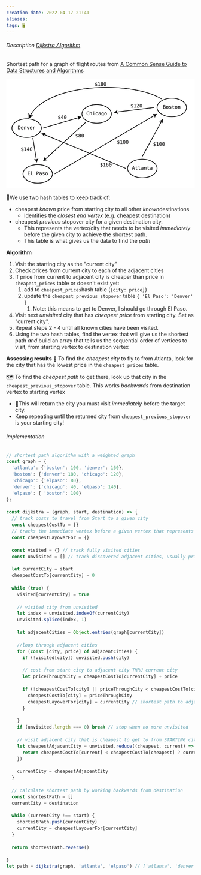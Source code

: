 ```yaml
---
creation date: 2022-04-17 21:41
aliases: 
tags: 🖥️
---
```


###### Description [Dijkstra Algorithm](Dijkstra%20Algorithm.md)
Shortest path for a graph of flight routes from [A Common Sense Guide to Data Structures and Algorithms](./A%20Common%20Sense%20Guide%20to%20Data%20Structures%20and%20Algorithms.md)

![Pasted image 20220417214358.png](./images/Pasted%20image%2020220417214358.png)

🌹We use two hash tables to keep track of:
- cheapest *known* price from starting city to all other *known*destinations
	- Identifies the *closest end vertex* (e.g. cheapest destination)
- cheapest *previous* stopover city for a given destination city. 
	- This represents the vertex/city that needs to be visited *immediately* before the given city to achieve the shortest path. 
	- This table is what gives us the data to find the *path*

**Algorithm**
1. Visit the starting city as the "current city"
2. Check prices from current city to each of the adjacent cities
3. If price from current to adjacent city is cheaper than price in `cheapest_prices` table or doesn't exist yet:
	1. add to `cheapest_prices`hash table (`{city: price}`)
	2. update the `cheapest_previous_stopover` table  `{ 'El Paso': 'Denver' }`
		1. Note: this means to get to Denver, I should go through El Paso. 
4. Visit next *unvisited* city that has *cheapest price* from starting city. Set as "current city".
5. Repeat steps 2 - 4 until all known cities have been visited.
6. Using the two hash tables, find the vertex that will give us the shortest path *and* build an array that tells us the sequential order of vertices to visit, from starting vertex to destination vertex 

**Assessing results**
📍 To find the *cheapest city* to fly to from Atlanta, look for the city that has the lowest price in the `cheapest_prices` table.

🗺️ To find the *cheapest path* to get there, look up that city in the `cheapest_previous_stopover` table. This works *backwards* from destination vertex to starting vertex
- 🌇This will return the city you must visit *immediately* before the target city. 
- Keep repeating until the returned city from `cheapest_previous_stopover` is your starting city!

###### Implementation
```js
// shortest path algorithm with a weighted graph
const graph = {
  'atlanta': {'boston': 100, 'denver': 160},
  'boston': {'denver': 180, 'chicago': 120},
  'chicago': {'elpaso': 80},
  'denver': {'chicago': 40, 'elpaso': 140},
  'elpaso': { 'boston': 100}
};

const dijkstra = (graph, start, destination) => {
  // track costs to travel from Start to a given city
  const cheapestCostTo = {}
  // tracks the immediate vertex before a given vertex that represents the cheapest route
  const cheapestLayoverFor = {} 
  
  const visited = {} // track fully visited cities
  const unvisited = [] // track discovered adjacent cities, usually priority queue

  let currentCity = start
  cheapestCostTo[currentCity] = 0

  while (true) {
    visited[currentCity] = true

    // visited city from unvisited
    let index = unvisited.indexOf(currentCity)
    unvisited.splice(index, 1)

    let adjacentCities = Object.entries(graph[currentCity])

    //loop through adjacent cities
    for (const [city, price] of adjacentCities) {
      if (!visited[city]) unvisited.push(city)

      // cost from start city to adjacent city THRU current city
      let priceThroughCity = cheapestCostTo[currentCity] + price

      if (!cheapestCostTo[city] || priceThroughCity < cheapestCostTo[city]) {
        cheapestCostTo[city] = priceThroughCity
        cheapestLayoverFor[city] = currentCity // shortest path to adjacent city is through currentCity
      }

    }
    if (unvisited.length === 0) break // stop when no more unvisited

    // visit adjacent city that is cheapest to get to from STARTING city
    let cheapestAdjacentCity = unvisited.reduce((cheapest, current) => {
      return cheapestCostTo[current] < cheapestCostTo[cheapest] ? current : cheapest
    })

    currentCity = cheapestAdjacentCity
  }

  // calculate shortest path by working backwards from destination
  const shortestPath = []
  currentCity = destination

  while (currentCity !== start) {
    shortestPath.push(currentCity)
    currentCity = cheapestLayoverFor[currentCity]
  }

  return shortestPath.reverse()

}
let path = dijkstra(graph, 'atlanta', 'elpaso') // ['atlanta', 'denver', 'chicago', 'elpaso']

```

